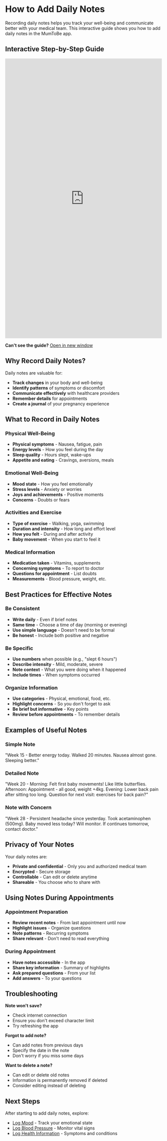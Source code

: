 # How to Add Daily Notes

Recording daily notes helps you track your well-being and communicate better with your medical team. This interactive guide shows you how to add daily notes in the MumToBe app.

## Interactive Step-by-Step Guide

<iframe src="https://scribehow.com/viewer/Adicionar_Notas_Diarias__0dtv2q26RGmnCDbpXvIzcA"
width="100%"
height="900"
frameborder="0"
allowfullscreen
title="How to Add Daily Notes - Interactive Guide">
</iframe>

**Can't see the guide?** [Open in new window](https://scribehow.com/viewer/Adicionar_Notas_Diarias__0dtv2q26RGmnCDbpXvIzcA)

## Why Record Daily Notes?

Daily notes are valuable for:
- **Track changes** in your body and well-being
- **Identify patterns** of symptoms or discomfort
- **Communicate effectively** with healthcare providers
- **Remember details** for appointments
- **Create a journal** of your pregnancy experience

## What to Record in Daily Notes

### Physical Well-Being
- **Physical symptoms** - Nausea, fatigue, pain
- **Energy levels** - How you feel during the day
- **Sleep quality** - Hours slept, wake-ups
- **Appetite and eating** - Cravings, aversions, meals

### Emotional Well-Being
- **Mood state** - How you feel emotionally
- **Stress levels** - Anxiety or worries
- **Joys and achievements** - Positive moments
- **Concerns** - Doubts or fears

### Activities and Exercise
- **Type of exercise** - Walking, yoga, swimming
- **Duration and intensity** - How long and effort level
- **How you felt** - During and after activity
- **Baby movement** - When you start to feel it

### Medical Information
- **Medication taken** - Vitamins, supplements
- **Concerning symptoms** - To report to doctor
- **Questions for appointment** - List doubts
- **Measurements** - Blood pressure, weight, etc.

## Best Practices for Effective Notes

### Be Consistent
- **Write daily** - Even if brief notes
- **Same time** - Choose a time of day (morning or evening)
- **Use simple language** - Doesn't need to be formal
- **Be honest** - Include both positive and negative

### Be Specific
- **Use numbers** when possible (e.g., "slept 6 hours")
- **Describe intensity** - Mild, moderate, severe
- **Note context** - What you were doing when it happened
- **Include times** - When symptoms occurred

### Organize Information
- **Use categories** - Physical, emotional, food, etc.
- **Highlight concerns** - So you don't forget to ask
- **Be brief but informative** - Key points
- **Review before appointments** - To remember details

## Examples of Useful Notes

### Simple Note
"Week 15 - Better energy today. Walked 20 minutes. Nausea almost gone. Sleeping better."

### Detailed Note
"Week 20 - Morning: Felt first baby movements! Like little butterflies. Afternoon: Appointment - all good, weight +4kg. Evening: Lower back pain after sitting too long. Question for next visit: exercises for back pain?"

### Note with Concern
"Week 28 - Persistent headache since yesterday. Took acetaminophen (500mg). Baby moved less today? Will monitor. If continues tomorrow, contact doctor."

## Privacy of Your Notes

Your daily notes are:
- **Private and confidential** - Only you and authorized medical team
- **Encrypted** - Secure storage
- **Controllable** - Can edit or delete anytime
- **Shareable** - You choose who to share with

## Using Notes During Appointments

### Appointment Preparation
- **Review recent notes** - From last appointment until now
- **Highlight issues** - Organize questions
- **Note patterns** - Recurring symptoms
- **Share relevant** - Don't need to read everything

### During Appointment
- **Have notes accessible** - In the app
- **Share key information** - Summary of highlights
- **Ask prepared questions** - From your list
- **Add answers** - To your questions

## Troubleshooting

**Note won't save?**
- Check internet connection
- Ensure you don't exceed character limit
- Try refreshing the app

**Forgot to add note?**
- Can add notes from previous days
- Specify the date in the note
- Don't worry if you miss some days

**Want to delete a note?**
- Can edit or delete old notes
- Information is permanently removed if deleted
- Consider editing instead of deleting

## Next Steps

After starting to add daily notes, explore:
- [Log Mood](mood-tracking.md) - Track your emotional state
- [Log Blood Pressure](blood-pressure.md) - Monitor vital signs
- [Log Health Information](health-info.md) - Symptoms and conditions
